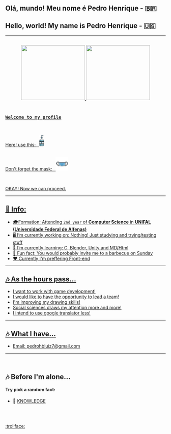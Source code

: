 ## Olá, mundo! Meu nome é Pedro Henrique - :brazil:
## Hello, world! My name is Pedro Henrique - :us:
---
</br>

<div align="center">
   <a href="https://github.com/Drinpy">
  <img height="172cm" width="200cm" src="https://github-readme-stats.vercel.app/api?username=Drinpy&show_icons=true&theme=gotham&include_all_commits=true&count_private=true"/>
  <img height="172cm" width="200cm" src="https://github-readme-stats.vercel.app/api/top-langs/?username=Drinpy&layout=compact&langs_count=7&theme=gotham"/>
</div>

 </br>

### `Welcome to my profile`

</br>

<p align="left">
  Here! use this:&ensp;
    <img src="/IMG/aqua_gel-removebg-preview.png" width="16" title="Hmmmm fresh innit!?"> <br>
   
</br>
  
  Don't forget the mask:&ensp;
  <img src="/IMG/maskpixel-removebg-preview.png" width="40" title="Soon you'll get used to it">

</br>

OKAY! Now we can proceed.

---
## :bookmark_tabs: Info:


- :mortar_board:Formation: Attending `2nd year` of **Computer Science** in **UNIFAL (Universidade Federal de Alfenas)**
- 🖥️ I’m currently working on: Nothing! Just studying and trying/testing stuff
- 🌱 I’m currently learning: C, Blender, Unity and MD/Html
- :clown_face: Fun fact: You would probably invite me to a barbecue on Sunday
- ♥️ Currently I'm preffering Front-end


---
## 🎶 As the hours pass...

- I want to work with game development! 
- I would like to have the opportunity to lead a team!
- I'm improving my drawing skills!
- Social sciences draws my attention more and more!
- I intend to use google translator less!

---
## 🎶 What I have...

- Email: pedrohbluiz7@gmail.com

---
</br>

## 🎶 Before I'm alone...

#### Try pick a random fact:
- 👾 <a href="http://randomfactgenerator.net/"> KNOWLEDGE </a>

</br></br>
<!-- joke by Dudushy -->
<a href="https://youtu.be/sCNrK-n68CM" >:trollface:</a>
